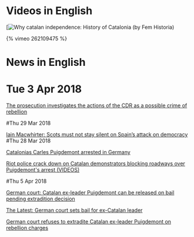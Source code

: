 
# Videos in English 


[![Why catalan independence: History of Catalonia (by Fem Historia)](https://vimeo.com/262109475)

{% vimeo 262109475 %}

# News in English

# Tue  3 Apr 2018 

[The prosecution investigates the actions of the CDR as a possible crime of rebellion](http://www.turkeytelegraph.com/politics/the-prosecution-investigates-the-actions-of-the-cdr-as-a-possible-crime-of-rebellion-h16888.html)

#Thu 29 Mar 2018 

[Iain Macwhirter: Scots must not stay silent on Spain’s attack on democracy](http://www.heraldscotland.com/news/16120265.Iain_Macwhirter__Scots_must_not_stay_silent_on_Spain___s_attack_on_democracy/)
#Thu 28 Mar 2018

[Catalonias Carles Puigdemont arrested in Germany](https://www.politico.com/www.politico.eu/article/carles-puigdemont-catalonia-arrested-germany/?ref=hvper.com&utm_source=hvper.com&utm_medium=website)

[Riot police crack down on Catalan demonstrators blocking roadways over Puigdemont's arrest (VIDEOS)](https://www.rt.com/news/422483-catalonia-clashes-police-protesters/?ref=hvper.com&utm_source=hvper.com&utm_medium=website)

#Thu  5 Apr 2018

[German court: Catalan ex-leader Puigdemont can be released on bail pending extradition decision](https://www.washingtonpost.com/world/europe/german-court-catalan-ex-leader-puigdemont-can-be-released-on-bail-pending-extradition-decision/2018/04/05/a8a097be-38f2-11e8-af3c-2123715f78df_story.html?ref=hvper.com&utm_source=hvper.com&utm_medium=website)

[The Latest: German court sets bail for ex-Catalan leader](http://abcnews.go.com/International/wireStory/latest-catalan-leader-pens-open-letter-prison-54252041?ref=hvper.com&utm_source=hvper.com&utm_medium=website)

[German court refuses to extradite Catalan ex-leader Puigdemont on rebellion charges](https://www.rt.com/news/423317-catalonias-ex-president-released/?ref=hvper.com&utm_source=hvper.com&utm_medium=website)

